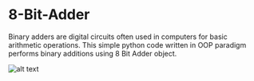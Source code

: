 # 8-Bit-Adder
Binary adders are digital circuits often used in computers for basic arithmetic operations. 
This simple python code written in OOP paradigm performs binary additions using 8 Bit Adder object.

![alt text](https://upload.wikimedia.org/wikipedia/commons/6/67/8-bit_full_adder.svg)
